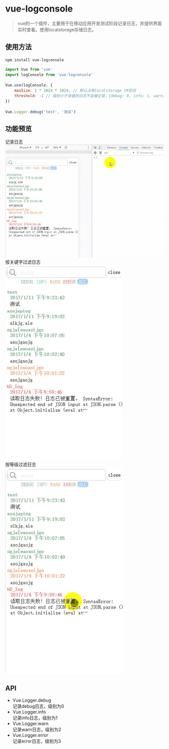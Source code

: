 # vue-logconsole

> vue的一个插件，主要用于在移动应用开发测试阶段记录日志，并提供界面实时查看。使用localstorage存储日志。

## 使用方法
`npm install vue-logconsole`

```js
import Vue from 'vue'
import logConsole from 'vue-logconsole'

Vue.use(logConsole, {
    maxSize: 2 * 1024 * 1024, // 默认占用localstorage 1M空间
    threshold: -1 // 级别小于该值的日志不会被记录，{debug: 0, info: 1, warn: 2, error: 3}。生产环境不记录日志可设置值为999
})

Vue.Logger.debug('test', '测试')
```

## 功能预览
记录日志  
![](https://raw.githubusercontent.com/hughfenghen/vue-logconsole/master/static/logger.debug.gif)  
按关键字过滤日志  
![](https://raw.githubusercontent.com/hughfenghen/vue-logconsole/master/static/filter.gif)  
按等级过滤日志  
![](https://raw.githubusercontent.com/hughfenghen/vue-logconsole/master/static/click_lev.gif)  

## API  
* Vue.Logger.debug  
    记录debug日志，级别为0
* Vue.Logger.info  
    记录info日志，级别为1
* Vue.Logger.warn  
    记录warn日志，级别为2
* Vue.Logger.error  
    记录error日志，级别为3
